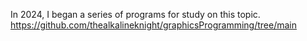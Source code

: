 In 2024, I began a series of programs for study on this topic.
https://github.com/thealkalineknight/graphicsProgramming/tree/main
